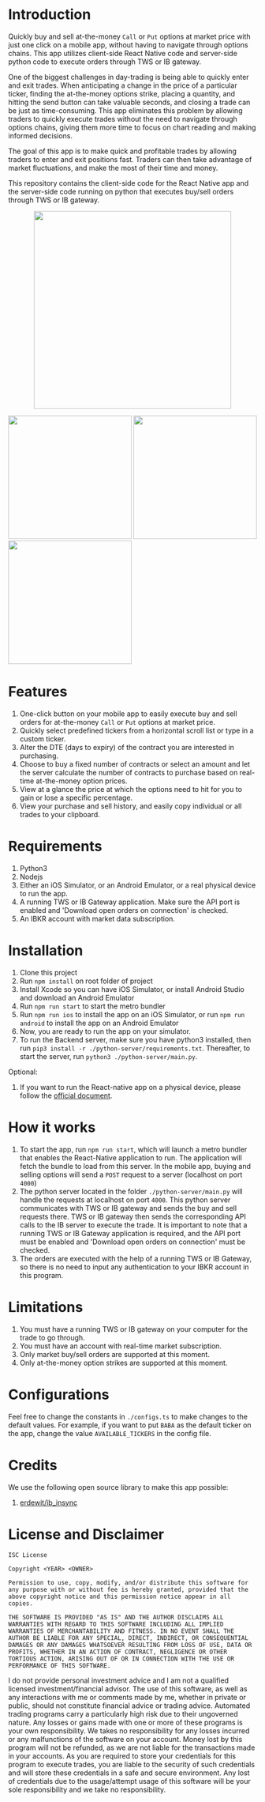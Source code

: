# Introduction

Quickly buy and sell at-the-money `Call` or `Put` options at market price with just one click on a mobile app, without having to navigate through options chains. This app utilizes client-side React Native code and server-side python code to execute orders through TWS or IB gateway.

One of the biggest challenges in day-trading is being able to quickly enter and exit trades. When anticipating a change in the price of a particular ticker, finding the at-the-money options strike, placing a quantity, and hitting the send button can take valuable seconds, and closing a trade can be just as time-consuming. This app eliminates this problem by allowing traders to quickly execute trades without the need to navigate through options chains, giving them more time to focus on chart reading and making informed decisions.

The goal of this app is to make quick and profitable trades by allowing traders to enter and exit positions fast. Traders can then take advantage of market fluctuations, and make the most of their time and money.

This repository contains the client-side code for the React Native app and the server-side code running on python that executes buy/sell orders through TWS or IB gateway.

<p align="middle">
  <img src="./screenshots/gif1.gif" width=400 />
</p>

<p float="left">
  <img src="./screenshots/screenshot1.png" width=250 />
  <img src="./screenshots/screenshot2.png" width=250 />
  <img src="./screenshots/screenshot3.png" width=250 />
</p>


# Features

1. One-click button on your mobile app to easily execute buy and sell orders for at-the-money `Call` or `Put` options at market price.
2. Quickly select predefined tickers from a horizontal scroll list or type in a custom ticker.
3. Alter the DTE (days to expiry) of the contract you are interested in purchasing.
4. Choose to buy a fixed number of contracts or select an amount and let the server calculate the number of contracts to purchase based on real-time at-the-money option prices.
5. View at a glance the price at which the options need to hit for you to gain or lose a specific percentage.
6. View your purchase and sell history, and easily copy individual or all trades to your clipboard.

# Requirements

1. Python3
2. Nodejs
3. Either an iOS Simulator, or an Android Emulator, or a real physical device to run the app.
4. A running TWS or IB Gateway application. Make sure the API port is enabled and 'Download open orders on connection' is checked.
5. An IBKR account with market data subscription.

# Installation

1. Clone this project
2. Run `npm install` on root folder of project
3. Install Xcode so you can have iOS Simulator, or install Android Studio and download an Android Emulator
4. Run `npm run start` to start the metro bundler
5. Run `npm run ios` to install the app on an iOS Simulator, or run `npm run android` to install the app on an Android Emulator
6. Now, you are ready to run the app on your simulator.
7. To run the Backend server, make sure you have python3 installed, then run `pip3 install -r ./python-server/requirements.txt`. Thereafter, to start the server, run `python3 ./python-server/main.py`.

Optional:

1. If you want to run the React-native app on a physical device, please follow the [official document](https://reactnative.dev/docs/running-on-device).

# How it works

1. To start the app, run `npm run start`, which will launch a metro bundler that enables the React-Native application to run. The application will fetch the bundle to load from this server. In the mobile app, buying and selling options will send a `POST` request to a server (localhost on port `4000`)
2. The python server located in the folder `./python-server/main.py` will handle the requests at localhost on port `4000`. This python server communicates with TWS or IB gateway and sends the buy and sell requests there. TWS or IB gateway then sends the corresponding API calls to the IB server to execute the trade. It is important to note that a running TWS or IB Gateway application is required, and the API port must be enabled and 'Download open orders on connection' must be checked.
3. The orders are executed with the help of a running TWS or IB Gateway, so there is no need to input any authentication to your IBKR account in this program.

# Limitations

1. You must have a running TWS or IB gateway on your computer for the trade to go through.
2. You must have an account with real-time market subscription.
3. Only market buy/sell orders are supported at this moment.
4. Only at-the-money option strikes are supported at this moment.

# Configurations

Feel free to change the constants in `./configs.ts` to make changes to the default values. For example, if you want to put `BABA` as the default ticker on the app, change the value `AVAILABLE_TICKERS` in the config file.

# Credits
We use the following open source library to make this app possible:

1. [erdewit/ib_insync](https://github.com/erdewit/ib_insync)

# License and Disclaimer

```
ISC License

Copyright <YEAR> <OWNER>

Permission to use, copy, modify, and/or distribute this software for any purpose with or without fee is hereby granted, provided that the above copyright notice and this permission notice appear in all copies.

THE SOFTWARE IS PROVIDED "AS IS" AND THE AUTHOR DISCLAIMS ALL WARRANTIES WITH REGARD TO THIS SOFTWARE INCLUDING ALL IMPLIED WARRANTIES OF MERCHANTABILITY AND FITNESS. IN NO EVENT SHALL THE AUTHOR BE LIABLE FOR ANY SPECIAL, DIRECT, INDIRECT, OR CONSEQUENTIAL DAMAGES OR ANY DAMAGES WHATSOEVER RESULTING FROM LOSS OF USE, DATA OR PROFITS, WHETHER IN AN ACTION OF CONTRACT, NEGLIGENCE OR OTHER TORTIOUS ACTION, ARISING OUT OF OR IN CONNECTION WITH THE USE OR PERFORMANCE OF THIS SOFTWARE.
```

I do not provide personal investment advice and I am not a qualified licensed investment/financial advisor. The use of this software, as well as any interactions with me or comments made by me, whether in private or public, should not constitute financial advice or trading advice. Automated trading programs carry a particularly high risk due to their ungoverned nature. Any losses or gains made with one or more of these programs is your own responsibility. We takes no responsibility for any losses incurred or any malfunctions of the software on your account. Money lost by this program will not be refunded, as we are not liable for the transactions made in your accounts. As you are required to store your credentials for this program to execute trades, you are liable to the security of such credentials and will store these credentials in a safe and secure environment. Any lost of credentials due to the usage/attempt usage of this software will be your sole responsibility and we take no responsibility.

